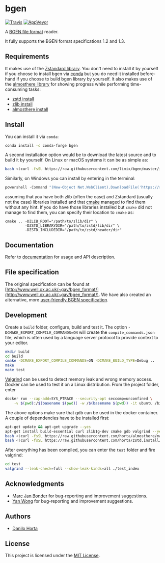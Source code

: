 # bgen

[![Travis](https://img.shields.io/travis/com/limix/bgen.svg?style=flat-square&label=linux%20%2F%20macos%20build)](https://travis-ci.com/limix/bgen) [![AppVeyor](https://img.shields.io/appveyor/ci/Horta/bgen.svg?style=flat-square&label=windows%20build)](https://ci.appveyor.com/project/Horta/bgen)

A [BGEN file format](http://www.well.ox.ac.uk/~gav/bgen_format/) reader.

It fully supports the BGEN format specifications 1.2 and 1.3.

## Requirements

It makes use of the [Zstandard library](http://facebook.github.io/zstd/). You don't need to install it by yourself if you choose to install bgen via [conda](http://conda.pydata.org/docs/index.html) but you do need it installed before-hand if you choose to build bgen library by yourself. It also makes use of the [almosthere library](https://github.com/horta/almosthere) for showing progress while performing time-consuming tasks:

- [zstd install](https://github.com/horta/zstd.install)
- [zlib install](https://github.com/horta/zlib.install)
- [almosthere install](https://github.com/horta/almosthere)

## Install

You can install it via `conda`:

```bash
conda install -c conda-forge bgen
```

A second installation option would be to download the latest source and to build it by yourself. On Linux or macOS systems it can be as simple as:

```bash
bash <(curl -fsSL https://raw.githubusercontent.com/limix/bgen/master/install)
```

Similarly, on Windows you can install by entering in the terminal:

```powershell
powershell -Command "(New-Object Net.WebClient).DownloadFile('https://raw.githubusercontent.com/limix/bgen/master/install.bat', 'install.bat')" && install.bat
```

assuming that you have both zlib (often the case) and Zstandard (usually not the case) libraries installed and that [cmake](https://cmake.org/) managed to find them without any hint. If you do have those libraries installed but `cmake` did not manage to find them, you can specify their location to `cmake` as:

    cmake .. -DZLIB_ROOT="/path/to/zlib/dir" \
             -DZSTD_LIBRARYDIR="/path/to/zstd/lib/dir" \
             -DZSTD_INCLUDEDIR="/path/to/zstd/header/dir"

## Documentation

Refer to [documentation](https://bgen.readthedocs.io/) for usage and API description.

## File specification

The original specification can be found at [http://www.well.ox.ac.uk/~gav/bgen_format/](http://www.well.ox.ac.uk/~gav/bgen_format/).
We have also created an alternative, more [user-friendly BGEN specification](bgen-file-format.pdf).

## Development

Create a `build` folder, configure, build and test it.
The option `-DCMAKE_EXPORT_COMPILE_COMMANDS=ON` will create the
`compile_commands.json` file, which is often used by a language server
protocol to provide context to your editor.

```bash
mkdir build
cd build
cmake -DCMAKE_EXPORT_COMPILE_COMMANDS=ON -DCMAKE_BUILD_TYPE=Debug ..
make
make test
```

[Valgrind](http://www.valgrind.org/) can be used to detect memory leak and wrong memory access.
Docker can be used to test it on a Linux distribution.
From the project folder, enter

```bash
docker run --cap-add=SYS_PTRACE --security-opt seccomp=unconfined \
    -v $(pwd):/$(basename $(pwd)) -w /$(basename $(pwd)) -it ubuntu /bin/bash
```

The above options make sure that gdb can be used in the docker container.
A couple of dependencies have to be installed first:

```bash
apt-get update && apt-get upgrade --yes
apt-get install build-essential curl zlib1g-dev cmake gdb valgrind --yes
bash <(curl -fsSL https://raw.githubusercontent.com/horta/almosthere/master/install)
bash <(curl -fsSL https://raw.githubusercontent.com/horta/zstd.install/master/install)
```

After everything has been compiled, you can enter the `test` folder and fire valgrind:

```bash
cd test
valgrind --leak-check=full --show-leak-kinds=all ./test_index
```

## Acknowledgments

- [Marc Jan Bonder](https://github.com/Bonder-MJ) for bug-reporting and improvement suggestions.
- [Yan Wong](https://github.com/hyanwong) for bug-reporting and improvement suggestions.

## Authors

- [Danilo Horta](https://github.com/horta)

## License

This project is licensed under the [MIT License](https://raw.githubusercontent.com/limix/bgen/master/LICENSE.md).
